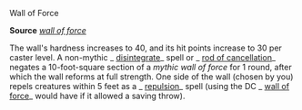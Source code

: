 Wall of Force

**Source** [_wall of force_](spells/wallOfForce.md#_wall-of-force)

The wall's hardness increases to 40, and its hit points increase to 30 per caster level. A non-mythic _ [disintegrate](spells/disintegrate.md#_disintegrate)_ spell or _ [rod of cancellation](magicItems/rods.md#_rod-of-cancellation)_ negates a 10-foot-square section of a _mythic wall of force_ for 1 round, after which the wall reforms at full strength. One side of the wall (chosen by you) repels creatures within 5 feet as a _ [repulsion](spells/repulsion.md#_repulsion)_ spell (using the DC _ [wall of force](spells/wallOfForce.md#_wall-of-force)_ would have if it allowed a saving throw).

